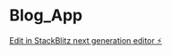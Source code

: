 # Blog_App

[Edit in StackBlitz next generation editor ⚡️](https://stackblitz.com/~/github.com/PavanSiddapuram/Blog_App)